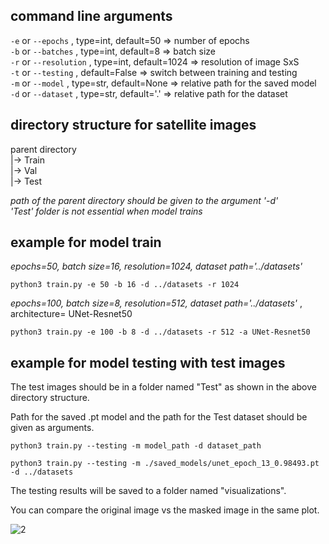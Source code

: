 
## command line arguments
`-e` or `--epochs` ,      type=int, default=50      => number of epochs\
`-b` or `--batches` ,     type=int, default=8       => batch size\
`-r` or `--resolution` ,  type=int, default=1024    => resolution of image SxS\
`-t` or `--testing` ,               default=False   => switch between training and testing\
`-m` or `--model` ,       type=str, default=None    => relative path for the saved model\
`-d` or `--dataset` ,     type=str, default='.'     => relative path for the dataset

## directory structure for satellite images

parent directory  
    |-> Train                  
    |-> Val\
    |-> Test

_path of the parent directory should be given to the argument '-d'_\
_'Test' folder is not essential when model trains_

## example for model train

_epochs=50, batch size=16, resolution=1024, dataset path='../datasets'_

`python3 train.py -e 50 -b 16 -d ../datasets -r 1024`

_epochs=100, batch size=8, resolution=512, dataset path='../datasets'_ , architecture= UNet-Resnet50

`python3 train.py -e 100 -b 8 -d ../datasets -r 512 -a UNet-Resnet50`


## example for model testing with test images

The test images should be in a folder named "Test" as shown in the above directory structure. 

Path for the saved .pt model and the path for the Test dataset should be given as arguments. 

`python3 train.py --testing -m model_path -d dataset_path`

`python3 train.py --testing -m ./saved_models/unet_epoch_13_0.98493.pt -d ../datasets`

The testing results will be saved to a folder named "visualizations". 

You can compare the original image vs the masked image in the same plot. 

![2](https://user-images.githubusercontent.com/59405594/183392572-31674a18-7403-4e80-8f8c-e65e2bc07cfd.jpg)

